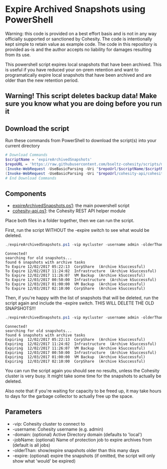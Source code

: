 # Expire Archived Snapshots using PowerShell

Warning: this code is provided on a best effort basis and is not in any way officially supported or sanctioned by Cohesity. The code is intentionally kept simple to retain value as example code. The code in this repository is provided as-is and the author accepts no liability for damages resulting from its use.

This powershell script expires local snapshots that have been archived. This is useful if you have reduced your on-prem retention and want to programatically expire local snapshots that have been archived and are older than the new retention period.

## Warning! This script deletes backup data! Make sure you know what you are doing before you run it

## Download the script

Run these commands from PowerShell to download the script(s) into your current directory

```powershell
# Download Commands
$scriptName = 'expireArchivedSnapshots'
$repoURL = 'https://raw.githubusercontent.com/bseltz-cohesity/scripts/master/powershell'
(Invoke-WebRequest -UseBasicParsing -Uri "$repoUrl/$scriptName/$scriptName.ps1").content | Out-File "$scriptName.ps1"; (Get-Content "$scriptName.ps1") | Set-Content "$scriptName.ps1"
(Invoke-WebRequest -UseBasicParsing -Uri "$repoUrl/cohesity-api/cohesity-api.ps1").content | Out-File cohesity-api.ps1; (Get-Content cohesity-api.ps1) | Set-Content cohesity-api.ps1
# End Download Commands
```

## Components

* [expireArchivedSnapshots.ps1](https://raw.githubusercontent.com/bseltz-cohesity/scripts/master/powershell/expireArchivedSnapshots/expireArchivedSnapshots.ps1): the main powershell script
* [cohesity-api.ps1](https://raw.githubusercontent.com/bseltz-cohesity/scripts/master/powershell/cohesity-api/cohesity-api.ps1): the Cohesity REST API helper module

Place both files in a folder together, then we can run the script.

First, run the script WITHOUT the -expire switch to see what would be deleted.

```powershell
./expireArchivedSnapshots.ps1 -vip mycluster -username admin -olderThan 365
```

```text
Connected!
searching for old snapshots...
found 6 snapshots with archive tasks
To Expire 12/02/2017 05:22:13  CorpShare  (Archive kSuccessful)
To Expire 12/02/2017 11:24:02  Infrastructure  (Archive kSuccessful)
To Expire 12/02/2017 11:26:07  VM Backup  (Archive kSuccessful)
To Expire 12/03/2017 00:50:00  Infrastructure  (Archive kSuccessful)
To Expire 12/03/2017 01:00:00  VM Backup  (Archive kSuccessful)
To Expire 12/03/2017 02:10:00  CorpShare  (Archive kSuccessful)
```

Then, if you're happy with the list of snapshots that will be deleted, run the script again and include the -expire switch. THIS WILL DELETE THE OLD SNAPSHOTS!!!

```powershell
./expireArchivedSnapshots.ps1 -vip mycluster -username admin -olderThan 365 -expire
```

```text
Connected!
searching for old snapshots...
found 6 snapshots with archive tasks
Expiring  12/02/2017 05:22:13  CorpShare  (Archive kSuccessful)
Expiring  12/02/2017 11:24:02  Infrastructure  (Archive kSuccessful)
Expiring  12/02/2017 11:26:07  VM Backup  (Archive kSuccessful)
Expiring  12/03/2017 00:50:00  Infrastructure  (Archive kSuccessful)
Expiring  12/03/2017 01:00:00  VM Backup  (Archive kSuccessful)
Expiring  12/03/2017 02:10:00  CorpShare  (Archive kSuccessful)
```

You can run the script again you should see no results, unless the Cohesity cluster is very busy. It might take some time for the snapshots to actually be deleted.

Also note that if you're waiting for capacity to be freed up, it may take hours to days for the garbage collector to actually free up the space.

## Parameters

* -vip: Cohesity cluster to connect to
* -username: Cohesity username (e.g. admin)
* -domain: (optional) Active Directory domain (defaults to 'local')
* -jobName: (optional) Name of protection job to expire archives from (default is all jobs)
* -olderThan: show/expire snapshots older than this many days
* -expire: (optional) expire the snapshots (if omitted, the script will only show what 'would' be expired)
